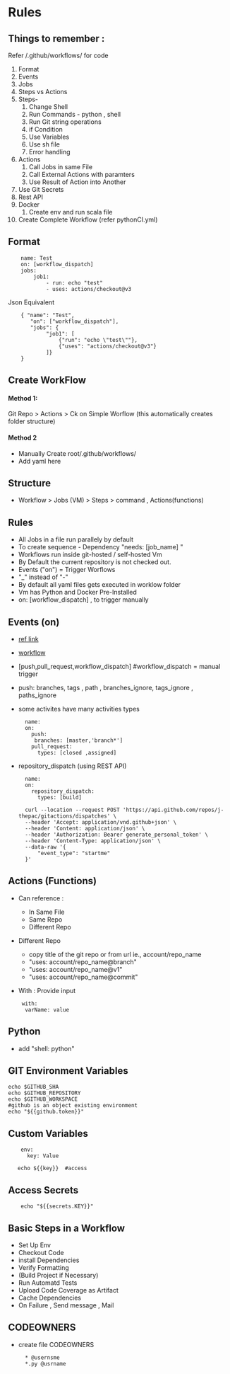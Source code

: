 # Rules
## Things to remember :
Refer /.github/workflows/ for code 
1. Format
2. Events
3. Jobs
4. Steps vs Actions
5. Steps-
   1.  Change Shell
   2.  Run Commands - python , shell
   3.  Run Git string operations
   4.  if Condition
   5.  Use Variables  
   6.  Use sh file 
   7.  Error handling
6. Actions
   1. Call Jobs in same File
   2. Call External Actions with paramters   
   3. Use Result of Action into Another
7. Use Git Secrets
8. Rest API
9. Docker
   1. Create env and run scala file
10. Create Complete Workflow (refer pythonCI.yml)


## Format

        name: Test
        on: [workflow_dispatch]
        jobs:
            job1:
                - run: echo "test"
                - uses: actions/checkout@v3
Json Equivalent

        { "name": "Test",
           "on": ["workflow_dispatch"],
           "jobs": {
                "job1": [
                    {"run": "echo \"test\""},
                    {"uses": "actions/checkout@v3"}
                ]}
        }
                  
## Create WorkFlow
#### Method 1:
Git Repo > Actions > Ck on Simple Worflow (this automatically creates folder structure)

#### Method 2
- Manually Create root/.github/workflows/
- Add yaml here 

## Structure 
- Workflow > Jobs (VM) >  Steps > command ,  Actions(functions)

## Rules
- All Jobs in a file run parallely by default
- To create sequence
        - Dependency "needs: [job_name] "
- Workflows run inside git-hosted / self-hosted Vm
- By Default the current repository is not checked out.
- Events ("on") =   Trigger Worflows
-  "_" instead of "-"
- By default all yaml files gets executed in worklow folder
- Vm has Python and Docker Pre-Installed 
- on: [workflow_dispatch] , to trigger manually 


## Events (on)
- [ref link](https://docs.github.com/en/actions/using-workflows/events-that-trigger-workflows#pull_request)
- [workflow](https://docs.github.com/en/actions/using-workflows/workflow-syntax-for-github-actions)
- [push,pull_request,workflow_dispatch] #workflow_dispatch = manual trigger
- push: branches, tags , path , branches_ignore, tags_ignore , paths_ignore
- some activites have many activities types

        name:
        on:
          push:
           branches: [master,'branch*']
          pull_request:
            types: [closed ,assigned]
            
- repository_dispatch (using REST API)

        name:
        on:
          repository_dispatch:
            types: [build]
            
        curl --location --request POST 'https://api.github.com/repos/j-thepac/gitactions/dispatches' \
        --header 'Accept: application/vnd.github+json' \
        --header 'Content: application/json' \
        --header 'Authorization: Bearer generate_personal_token' \
        --header 'Content-Type: application/json' \
        --data-raw '{
            "event_type": "startme"
        }'

## Actions (Functions)
  - Can reference :
    - In Same File
    - Same Repo
    - Different Repo
  - Different Repo  
    - copy title of the git repo or from url ie., account/repo_name
    - "uses: account/repo_name@branch"
    - "uses: account/repo_name@v1"
    - "uses: account/repo_name@commit"
  - With : Provide input
  
         with:
          varName: value

## Python
- add "shell: python"

## GIT Environment Variables

    echo $GITHUB_SHA
    echo $GITHUB_REPOSITORY
    echo $GITHUB_WORKSPACE
    #github is an object existing environment
    echo "${{github.token}}"

## Custom Variables

        env:
          key: Value
          
       echo ${{key}}  #access
## Access Secrets

        echo "${{secrets.KEY}}"

## Basic Steps in a Workflow
- Set Up Env
- Checkout Code
- install Dependencies
- Verify Formatting
- (Build Project if Necessary)
- Run Automatd Tests
- Upload Code Coverage as Artifact
- Cache Dependencies
- On Failure , Send message , Mail

## CODEOWNERS
- create file CODEOWNERS

        * @usernsme
        *.py @usrname 

